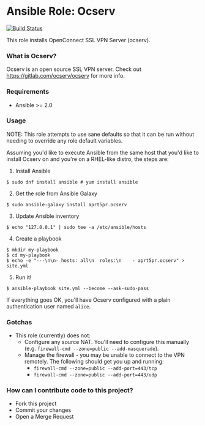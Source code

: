 # Ansible Role: Ocserv

[![Build Status](https://travis-ci.org/aprt5pr/lansible-role-ocserv.svg?branch=master)](https://travis-ci.org/aprt5pr/lansible-role-ocserv)

This role installs OpenConnect SSL VPN Server (ocserv).

### What is Ocserv?

Ocserv is an open source SSL VPN server. Check out https://gitlab.com/ocserv/ocserv for more info.

### Requirements

- Ansible >= 2.0

### Usage

NOTE: This role attempts to use sane defaults so that it can be run without needing to override any role default variables.

Assuming you'd like to execute Ansible from the same host that you'd like to install Ocserv on and you're on a RHEL-like distro, the steps are:
1. Install Ansible
```
$ sudo dnf install ansible # yum install ansible
```
2. Get the role from Ansible Galaxy
```
$ sudo ansible-galaxy install aprt5pr.ocserv
```
3. Update Ansible inventory
```
$ echo "127.0.0.1" | sudo tee -a /etc/ansible/hosts
```
4. Create a playbook
```
$ mkdir my-playbook
$ cd my-playbook
$ echo -e "---\n\n- hosts: all\n  roles:\n    - aprt5pr.ocserv" > site.yml
```
5. Run it!
```
$ ansible-playbook site.yml --become --ask-sudo-pass
```

If everything goes OK, you'll have Ocserv configured with a plain authentication user named `alice`.

### Gotchas
- This role (currently) does not:
   - Configure any source NAT. You'll need to configure this manually (e.g. `firewall-cmd --zone=public --add-masquerade`).
   - Manage the firewall - you may be unable to connect to the VPN remotely. The following should get you up and running:
     - `firewall-cmd --zone=public --add-port=443/tcp`
     - `firewall-cmd --zone=public --add-port=443/udp`

### How can I contribute code to this project?

- Fork this project
- Commit your changes
- Open a Merge Request
